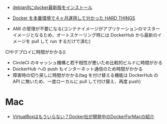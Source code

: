 - [debian9にdocker最新版をインストール](http://qiita.com/tukiyo3/items/bc909d08930d7f61b501)

- [Docker を本番環境で４ヶ月運用して分かった HARD THINGS](http://staycreative.jp/2015/12/docker-production-hard-things/)

- AMI の管理が不要になる(コンテナイメージがアプリケーションのマスターイメージとなるため、オートスケーリング時には DockerHub から最新のイメージを pull して run するだけで済む)

CIやデプロイに時間がかかる()

- CircleCI のキャッシュ機構と若干相性が悪いため比較的ビルドに時間がかる
- DockerHub への push もインターネット通信のため時間がかかる
- 障害時の切り戻しに時間がかかる(tag を付け替える機能は DockerHub の API に無いため、一度ローカルに pull して付け替え、再度 push)


# Mac

- [VirtualBoxはもういらない？Docker社が開発中のDockerForMacの紹介](http://qiita.com/sadayuki-matsuno/items/afce49a2ab017fd86117)
